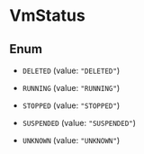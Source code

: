 

# VmStatus

## Enum


* `DELETED` (value: `"DELETED"`)

* `RUNNING` (value: `"RUNNING"`)

* `STOPPED` (value: `"STOPPED"`)

* `SUSPENDED` (value: `"SUSPENDED"`)

* `UNKNOWN` (value: `"UNKNOWN"`)




